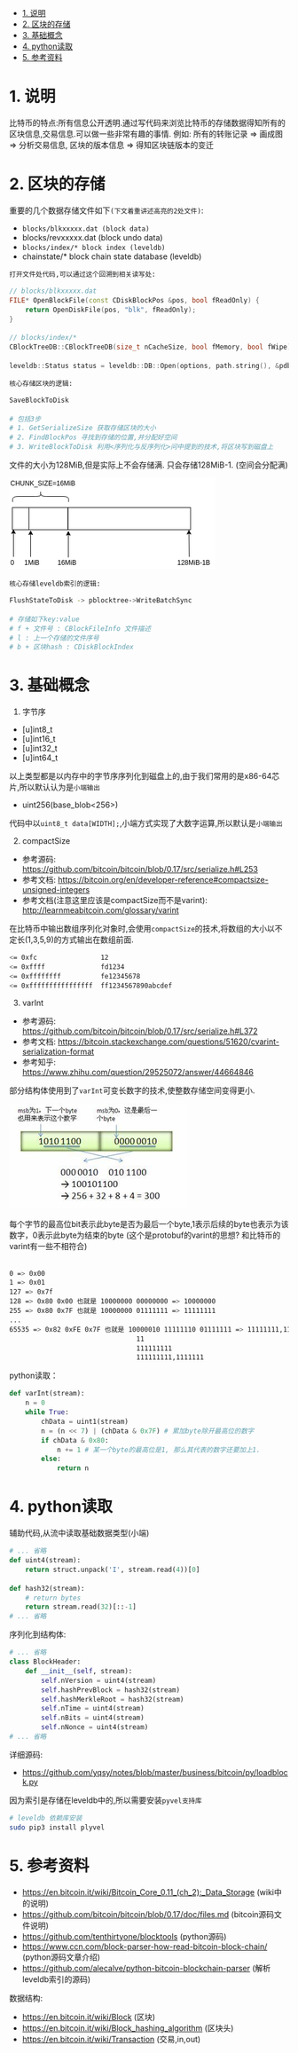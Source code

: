 

<!-- TOC -->

- [1. 说明](#1-说明)
- [2. 区块的存储](#2-区块的存储)
- [3. 基础概念](#3-基础概念)
- [4. python读取](#4-python读取)
- [5. 参考资料](#5-参考资料)

<!-- /TOC -->


# 1. 说明

比特币的特点:所有信息公开透明.通过写代码来浏览比特币的存储数据得知所有的区块信息,交易信息.可以做一些非常有趣的事情. 例如: 所有的转账记录 => 画成图 => 分析交易信息, 区块的版本信息 => 得知区块链版本的变迁

# 2. 区块的存储

重要的几个数据存储文件如下`(下文着重讲述高亮的2处文件)`:

* `blocks/blkxxxxx.dat (block data)`
* blocks/revxxxxx.dat (block undo data)
* `blocks/index/* block index (leveldb) `
* chainstate/* block chain state database (leveldb)

`打开文件处代码,可以通过这个回溯到相关读写处:`
```c++
// blocks/blkxxxxx.dat 
FILE* OpenBlockFile(const CDiskBlockPos &pos, bool fReadOnly) {
    return OpenDiskFile(pos, "blk", fReadOnly);
}

// blocks/index/*
CBlockTreeDB::CBlockTreeDB(size_t nCacheSize, bool fMemory, bool fWipe) : CDBWrapper(gArgs.IsArgSet("-blocksdir") ? GetDataDir() / "blocks" / "index" : GetBlocksDir() / "index", nCacheSize, fMemory, fWipe) {

leveldb::Status status = leveldb::DB::Open(options, path.string(), &pdb);
```

`核心存储区块的逻辑:`
```bash
SaveBlockToDisk

# 包括3步
# 1. GetSerializeSize 获取存储区块的大小
# 2. FindBlockPos 寻找到存储的位置,并分配好空间
# 3. WriteBlockToDisk 利用<序列化与反序列化>问中提到的技术,将区块写到磁盘上
```

文件的大小为128MiB,但是实际上不会存储满. 只会存储128MiB-1. (空间会分配满)

![](./pic/bitcoinsaveblock.png)


`核心存储leveldb索引的逻辑:`
```bash
FlushStateToDisk -> pblocktree->WriteBatchSync

# 存储如下key:value
# f + 文件号 : CBlockFileInfo 文件描述
# l : 上一个存储的文件序号
# b + 区块hash : CDiskBlockIndex
```

# 3. 基础概念

1) 字节序

* [u]int8_t
* [u]int16_t
* [u]int32_t
* [u]int64_t

以上类型都是以内存中的字节序序列化到磁盘上的,由于我们常用的是x86-64芯片,所以默认认为是`小端输出`

* uint256(base_blob<256>)

代码中以`uint8_t data[WIDTH];`,小端方式实现了大数字运算,所以默认是`小端输出`

2) compactSize

* 参考源码: https://github.com/bitcoin/bitcoin/blob/0.17/src/serialize.h#L253 
* 参考文档: https://bitcoin.org/en/developer-reference#compactsize-unsigned-integers
* 参考文档(注意这里应该是compactSize而不是varint): http://learnmeabitcoin.com/glossary/varint

在比特币中输出数组序列化对象时,会使用`compactSize`的技术,将数组的大小以不定长(1,3,5,9)的方式输出在数组前面.

```bash
<= 0xfc                12
<= 0xffff              fd1234
<= 0xffffffff          fe12345678
<= 0xffffffffffffffff  ff1234567890abcdef	
```

3) varInt

* 参考源码: https://github.com/bitcoin/bitcoin/blob/0.17/src/serialize.h#L372
* 参考文档: https://bitcoin.stackexchange.com/questions/51620/cvarint-serialization-format 
* 参考知乎: https://www.zhihu.com/question/29525072/answer/44664846

部分结构体使用到了`varInt`可变长数字的技术,使整数存储空间变得更小.

![](./pic/varint.jpg)

每个字节的最高位bit表示此byte是否为最后一个byte,1表示后续的byte也表示为该数字，0表示此byte为结束的byte (这个是protobuf的varint的思想? 和比特币的varint有一些不相符合)

```bash

0 => 0x00
1 => 0x01
127 => 0x7f
128 => 0x80 0x00 也就是 10000000 00000000 => 10000000
255 => 0x80 0x7F 也就是 10000000 01111111 => 11111111
...
65535 => 0x82 0xFE 0x7F 也就是 10000010 11111110 01111111 => 11111111,11111111
                                11
                                111111111
                                111111111,1111111
```         

python读取：
```python
def varInt(stream):
    n = 0
    while True:
        chData = uint1(stream)
        n = (n << 7) | (chData & 0x7F) # 累加byte除开最高位的数字
        if chData & 0x80:
            n += 1 # 某一个byte的最高位是1, 那么其代表的数字还要加上1.
        else:
            return n
```


# 4. python读取

辅助代码,从流中读取基础数据类型(小端)
```py
# ... 省略
def uint4(stream):
    return struct.unpack('I', stream.read(4))[0]

def hash32(stream):
    # return bytes
    return stream.read(32)[::-1]
# ... 省略
```

序列化到结构体:
```py
# ... 省略
class BlockHeader:
    def __init__(self, stream):
        self.nVersion = uint4(stream)
        self.hashPrevBlock = hash32(stream)
        self.hashMerkleRoot = hash32(stream)
        self.nTime = uint4(stream)
        self.nBits = uint4(stream)
        self.nNonce = uint4(stream)
# ... 省略
```

详细源码:  

* https://github.com/yqsy/notes/blob/master/business/bitcoin/py/loadblock.py

因为索引是存储在leveldb中的,所以需要安装`pyvel支持库`
```bash
# leveldb 依赖库安装
sudo pip3 install plyvel
```

# 5. 参考资料

* https://en.bitcoin.it/wiki/Bitcoin_Core_0.11_(ch_2):_Data_Storage  (wiki中的说明)
* https://github.com/bitcoin/bitcoin/blob/0.17/doc/files.md (bitcoin源码文件说明)
* https://github.com/tenthirtyone/blocktools  (python源码)
* https://www.ccn.com/block-parser-how-read-bitcoin-block-chain/ (python源码文章介绍)
* https://github.com/alecalve/python-bitcoin-blockchain-parser (解析leveldb索引的源码)

数据结构:

* https://en.bitcoin.it/wiki/Block (区块)
* https://en.bitcoin.it/wiki/Block_hashing_algorithm (区块头)
* https://en.bitcoin.it/wiki/Transaction (交易,in,out)
